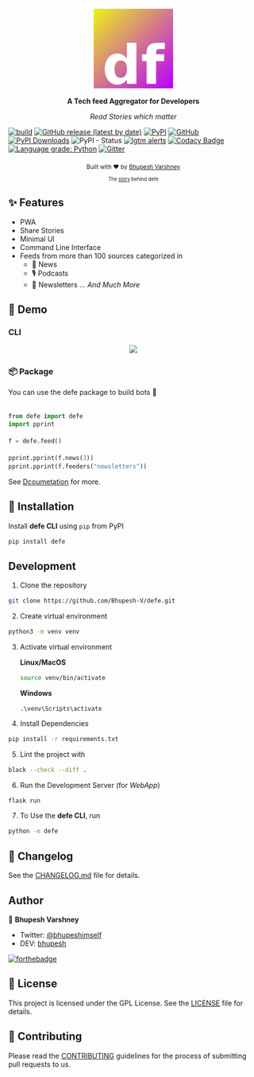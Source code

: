 <p align="center">
  <a href="https://defe-app.herokuapp.com"><img src="static/images/logodefe.svg" alt="defe logo" height="160"></a>
  <br>
  <p align="center">
    <b>A Tech feed Aggregator for Developers</b>
  </p>
  <p align="center">
     <i>Read Stories which matter</i>
  </p>
</p>

[![build](https://github.com/Bhupesh-V/defe/workflows/build/badge.svg?branch=master)](https://github.com/Bhupesh-V/defe/actions)
[![GitHub release (latest by date)](https://img.shields.io/github/v/release/bhupesh-v/defe?logo=GitHub)](https://github.com/Bhupesh-V/defe/releases)
[![PyPI](https://img.shields.io/pypi/v/defe)](https://pypi.org/project/defe/)
[![GitHub](https://img.shields.io/github/license/Bhupesh-V/defe?color=purple)](https://github.com/Bhupesh-V/defe/blob/master/LICENSE)
[![PyPI Downloads](https://img.shields.io/pypi/dm/defe.svg?label=pypi%20downloads&logo=PyPI&logoColor=white)](https://pypi.org/project/defe/)
![PyPI - Status](https://img.shields.io/pypi/status/defe)
[![lgtm alerts](https://img.shields.io/lgtm/alerts/github/Bhupesh-V/defe.svg?logo=lgtm&logoWidth=18&color=red)](https://lgtm.com/projects/g/Bhupesh-V/defe/)
[![Codacy Badge](https://api.codacy.com/project/badge/Grade/39926b7f89ab404d9d5a491fe2778db6)](https://www.codacy.com?utm_source=github.com&amp;utm_medium=referral&amp;utm_content=Bhupesh-V/defe&amp;utm_campaign=Badge_Grade)
[![Language grade: Python](https://img.shields.io/lgtm/grade/python/g/Bhupesh-V/defe.svg?logo=lgtm&logoWidth=18)](https://lgtm.com/projects/g/Bhupesh-V/defe/context:python)
[![Gitter](https://badges.gitter.im/devfeed/community.svg)](https://gitter.im/devfeed/community?utm_source=badge&utm_medium=badge&utm_campaign=pr-badge)

  <p align="center">
    <sub>Built with ❤︎ by
      <a href="https://github.com/Bhupesh-V">Bhupesh Varshney</a><br>
	    <sub align="center">The <a href="https://dev.to/bhupesh/defe-all-your-tech-updates-at-one-place-fih">story</a> behind defe</sub>
    </sub>
  </p>

## ✨ Features
- PWA
- Share Stories
- Minimal UI
- Command Line Interface
- Feeds from more than 100 sources categorized in
	- 📰 News
	- 🎙️ Podcasts 
	- 📧 Newsletters 
 ... _And Much More_

## :rainbow: Demo 
### CLI

<p align="center">
<img height="500px" src="https://drive.google.com/uc?export=view&id=110y95mO2kvV9tH0U1gCroj2XYVecGdzP">
</p>

### :package: Package
You can use the defe package to build bots :robot:
```python

from defe import defe
import pprint

f = defe.feed()

pprint.pprint(f.news(3))
pprint.pprint(f.feeders("newsletters"))

```

See [Dcoumetation](https://defe.readthedocs.io/en/latest/) for more.


## 🔮 Installation

Install **defe CLI** using `pip` from PyPI

```bash
pip install defe
```


## Development

1. Clone the repository
```bash
git clone https://github.com/Bhupesh-V/defe.git
```
2. Create virtual environment
```bash
python3 -m venv venv
```
3. Activate virtual environment

	**Linux/MacOS**
	```bash
	source venv/bin/activate
	```
	**Windows**
	```pwsh
	.\venv\Scripts\activate
	```
4. Install Dependencies
```bash
pip install -r requirements.txt
```
5. Lint the project with
```bash
black --check --diff .
```
6. Run the Development Server (for *WebApp*)
```bash
flask run
```
7. To Use the **defe CLI**, run
```bash
python -m defe
```


## 📝 Changelog

See the [CHANGELOG.md](CHANGELOG.md) file for details.


## Author

👥 **Bhupesh Varshney**

- Twitter: [@bhupeshimself](https://twitter.com/bhupeshimself)
- DEV: [bhupesh](https://dev.to/bhupesh)

[![forthebadge](https://forthebadge.com/images/badges/built-with-love.svg)](https://forthebadge.com)

## 📜 License

This project is licensed under the GPL License. See the [LICENSE](LICENSE) file for details.

## 👋 Contributing

Please read the [CONTRIBUTING](CONTRIBUTING.md) guidelines for the process of submitting pull requests to us.
